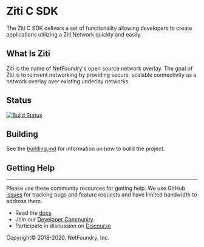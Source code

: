 # Ziti C SDK

The Ziti C SDK delivers a set of functionality allowing developers to create applications utilizing a Ziti Network
quickly and easily.

<h2>What Is Ziti</h2>

Ziti is the name of NetFoundry's open source network overlay. The goal of Ziti is to
reinvent networking by providing secure, scalable connectivity as a network overlay over
existing underlay networks.

<h2>Status</h2>

[![Build Status](https://travis-ci.com/openziti/ziti-sdk-c.svg?branch=master)](https://travis-ci.com/openziti/ziti-sdk-c)

<h2>Building</h2>

See the [building.md](./building.md) for information on how to build the project.

<h2>Getting Help</h2>

------------
Please use these community resources for getting help. We use GitHub [issues](https://github.com/NetFoundry/ziti-sdk-c/issues) 
for tracking bugs and feature requests and have limited bandwidth to address them.

- Read the [docs](https://openziti.github.io/ziti-doc/ziti/overview.html)
- Join our [Developer Community](https://openziti.org)
- Participate in discussion on [Discourse](https://netfoundry.discourse.group/)

Copyright&copy; 2018-2020. NetFoundry, Inc.
